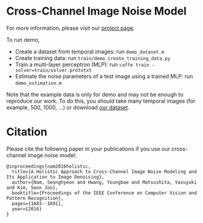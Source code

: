 # Cross-Channel Image Noise Model
For more information, please visit our [project page](http://snam.ml/research/ccnoise).

To run demo,
- Create a dataset from temporal images: run `demo_dataset.m`
- Create training data: run `train/demo_create_training_data.py`
- Train a multi-layer perceptron (MLP): run `caffe train -solver=train/solver.prototxt`
- Estimate the noise parameters of a test image using a trained MLP: run `demo_estimation.m`

Note that the example data is only for demo and may not be enough to reproduce our work. To do this, you should take many temporal images (for example, 500, 1000, ...) or download [our dataset](http://snam.ml/research/ccnoise).

# Citation
Please cite the following paper in your publications if you use our cross-channel image noise model:

    @inproceedings{nam2016holistic,
      title={A Holistic Approach to Cross-Channel Image Noise Modeling and Its Application to Image Denoising},
      author={Nam, Seonghyeon and Hwang, Youngbae and Matsushita, Yasuyuki and Kim, Seon Joo},
      booktitle={Proceedings of the IEEE Conference on Computer Vision and Pattern Recognition},
      pages={1683--1691},
      year={2016}
    }